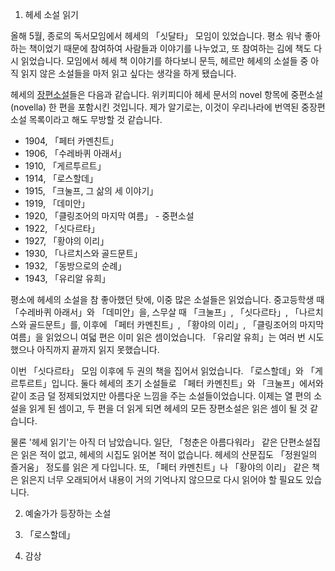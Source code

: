1. 헤세 소설 읽기

올해 5월, 종로의 독서모임에서 헤세의 「싯달타」 모임이 있었습니다.
평소 워낙 좋아하는 책이었기 때문에 참여하여 사람들과 이야기를 나누었고, 또 참여하는 김에 책도 다시 읽었습니다.
모임에서 헤세 책 이야기를 하다보니 문득, 헤르만 헤세의 소설들 중 아직 읽지 않은 소설들을 마저 읽고 싶다는 생각을 하게 됐습니다.

헤세의 [장편소설](https://en.wikipedia.org/wiki/Hermann_Hesse#Novels)들은 다음과 같습니다.
위키피디아 헤세 문서의 novel 항목에 중편소설(novella) 한 편을 포함시킨 것입니다.
제가 알기로는, 이것이 우리나라에 번역된 중장편소설 목록이라고 해도 무방할 것 같습니다.
- 1904, 「페터 카멘친트」
- 1906, 「수레바퀴 아래서」
- 1910, 「게르투르트」
- 1914, 「로스할데」
- 1915, 「크눌프, 그 삶의 세 이야기」
- 1919, 「데미안」
- 1920, 「클링조어의 마지막 여름」 - 중편소설
- 1922, 「싯다르타」
- 1927, 「황야의 이리」
- 1930, 「나르치스와 골드문트」
- 1932, 「동방으로의 순례」
- 1943, 「유리알 유희」

평소에 헤세의 소설을 참 좋아했던 탓에, 이중 많은 소설들은 읽었습니다.
중고등학생 때 「수레바퀴 아래서」와 「데미안」을, 스무살 때 「크눌프」, 「싯다르타」, 「나르치스와 골드문트」를, 이후에 「페터 카멘친트」, 「황야의 이리」, 「클링조어의 마지막 여름」을 읽었으니 여덟 편은 이미 읽은 셈이었습니다.
「유리알 유희」는 여러 번 시도했으나 아직까지 끝까지 읽지 못했습니다.

이번 「싯다르타」 모임 이후에 두 권의 책을 집어서 읽었습니다.
「로스할데」와 「게르투르트」입니다.
둘다 헤세의 초기 소설들로 「페터 카멘친트」와 「크눌프」에서와 같이 조금 덜 정제되었지만 아름다운 느낌을 주는 소설들이었습니다.
이제는 열 편의 소설을 읽게 된 셈이고, 두 편을 더 읽게 되면 헤세의 모든 장편소설은 읽은 셈이 될 것 같습니다.

물론 '헤세 읽기'는 아직 더 남았습니다.
일단, 「청춘은 아름다워라」 같은 단편소설집은 읽은 적이 없고, 헤세의 시집도 읽어본 적이 없습니다.
헤세의 산문집도 「정원일의 즐거움」 정도를 읽은 게 다입니다.
또, 「페터 카멘친트」나 「황야의 이리」 같은 책은 읽은지 너무 오래되어서 내용이 거의 기억나지 않으므로 다시 읽어야 할 필요도 있습니다.

2. 예술가가 등장하는 소설

3. 「로스할데」

4. 감상
